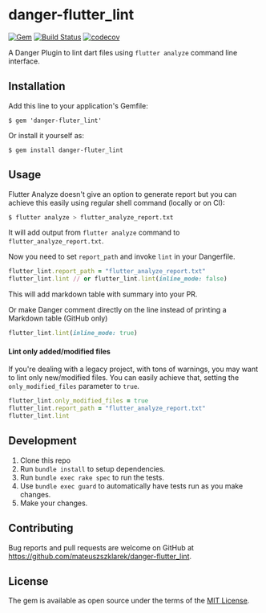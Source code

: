 # danger-flutter_lint

[![Gem](https://img.shields.io/gem/v/danger-flutter_lint.svg)](https://rubygems.org/gems/danger-flutter_lint)
[![Build Status](https://travis-ci.org/mateuszszklarek/danger-flutter_lint.svg?branch=master)](https://travis-ci.org/mateuszszklarek/danger-flutter_lint)
[![codecov](https://codecov.io/gh/mateuszszklarek/danger-flutter_lint/branch/master/graph/badge.svg)](https://codecov.io/gh/mateuszszklarek/danger-flutter_lint)

A Danger Plugin to lint dart files using `flutter analyze` command line interface.

## Installation

Add this line to your application's Gemfile:

	$ gem 'danger-fluter_lint'

Or install it yourself as:

    $ gem install danger-fluter_lint

## Usage

Flutter Analyze doesn't give an option to generate report but you can achieve this easily using regular shell command (locally or on CI):

```sh
$ flutter analyze > flutter_analyze_report.txt
```

It will add output from `flutter analyze` command to `flutter_analyze_report.txt`.

Now you need to set `report_path` and invoke `lint` in your Dangerfile.

```ruby
flutter_lint.report_path = "flutter_analyze_report.txt"
flutter_lint.lint // or flutter_lint.lint(inline_mode: false)
```

This will add markdown table with summary into your PR.

Or make Danger comment directly on the line instead of printing a Markdown table (GitHub only)

```ruby
flutter_lint.lint(inline_mode: true)
```

#### Lint only added/modified files

If you're dealing with a legacy project, with tons of warnings, you may want to lint only new/modified files. You can easily achieve that, setting the `only_modified_files` parameter to `true`.

```ruby
flutter_lint.only_modified_files = true
flutter_lint.report_path = "flutter_analyze_report.txt"
flutter_lint.lint
```

## Development

1. Clone this repo
2. Run `bundle install` to setup dependencies.
3. Run `bundle exec rake spec` to run the tests.
4. Use `bundle exec guard` to automatically have tests run as you make changes.
5. Make your changes.

## Contributing

Bug reports and pull requests are welcome on GitHub at https://github.com/mateuszszklarek/danger-flutter_lint.

## License

The gem is available as open source under the terms of the [MIT License](https://opensource.org/licenses/MIT).
